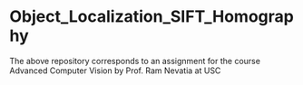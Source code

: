 # Object_Localization_SIFT_Homography

The above repository corresponds to an assignment for the course Advanced Computer Vision by Prof. Ram Nevatia at USC
